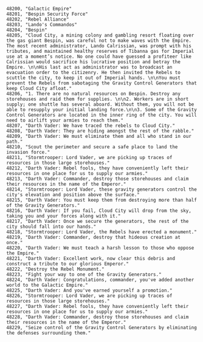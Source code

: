 ﻿```text
48200, "Galactic Empire"
48201, "Bespin Security Force"
48202, "Rebel Alliance"
48203, "Lando's Commandos"
48204, "Bespin"
48205, "Cloud City, a mining colony and gambling resort floating over the gas giant Bespin, was careful not to make waves with the Empire.  The most recent administrator, Lando Calrissian, was prompt with his tributes, and maintained healthy reserves of Tibanna gas for Imperial use at a moment’s notice. No one could have guessed a profiteer like Calrissian would sacrifice his lucrative position and betray the Empire. \n\nHis last act as administrator was to broadcast an evacuation order to the citizenry. He then invited the Rebels to scuttle the city, to keep it out of Imperial hands. \n\nYou must prevent the Rebels from sabotaging the Gravity Control Generators that keep Cloud City afloat."
48206, "1. There are no natural resources on Bespin. Destroy any storehouses and raid them for supplies. \n\n2. Workers are in short supply; one shuttle has several aboard. Without them, you will not be able to resupply your initial landing force.\n\n3. Some of the Gravity Control Generators are located in the inner ring of the city. You will need to airlift your armies to reach them."
48207, "Darth Vader: We have traced the rebels to Cloud City."
48208, "Darth Vader: They are hiding amongst the rest of the rabble."
48209, "Darth Vader: We must eliminate them and all who stand in our path."
48210, "Scout the perimeter and secure a safe place to land the invasion force."
48211, "Stormtrooper: Lord Vader, we are picking up traces of resources in those large storehouses."
48212, "Darth Vader: Rebel fools, they have conveniently left their resources in one place for us to supply our armies."
48213, "Darth Vader: Commander, destroy those storehouses and claim their resources in the name of the Emperor."
48214, "Stormtrooper: Lord Vader, these gravity generators control the city's elevation and position above the surface."
48215, "Darth Vader: You must keep them from destroying more than half of the Gravity Generators."
48216, "Darth Vader: If you fail, Cloud City will drop from the sky, taking you and your forces along with it."
48217, "Darth Vader: Once we secure the generators, the rest of the city should fall into our hands."
48218, "Stormtrooper: Lord Vader, the Rebels have erected a monument."
48219, "Darth Vader: Commander, destroy that hideous creation at once."
48220, "Darth Vader: We must teach a harsh lesson to those who oppose the Empire."
48221, "Darth Vader: Excellent work, now clear this debris and construct a tribute to our glorious Emperor."
48222, "Destroy the Rebel Monument."
48223, "Fight your way to one of the Gravity Generators."
48224, "Darth Vader: Congratulations, commander, you've added another world to the Galactic Empire."
48225, "Darth Vader: And you've earned yourself a promotion."
48226, "Stormtrooper: Lord Vader, we are picking up traces of resources in those large storehouses."
48227, "Darth Vader: Rebel fools, they have conveniently left their resources in one place for us to supply our armies."
48228, "Darth Vader: Commander, destroy those storehouses and claim their resources in the name of the Emperor."
48229, "Seize control of the Gravity Control Generators by eliminating the defenses surrounding them."
```